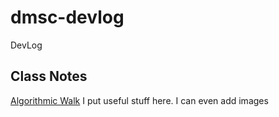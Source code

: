 # dmsc-devlog
DevLog

## Class Notes


[Algorithmic Walk](2021-02-11-Algorithmic-Walk.md)
I put useful stuff here. I can even add images
